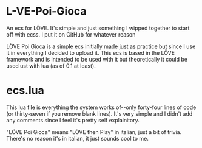 # L-VE-Poi-Gioca
An ecs for LÖVE. It's simple and just something I wipped together to start off with ecss. I put it on GitHub for whatever reason


LÖVE Poi Gioca is a simple ecs initially made just as practice but since I use it in everything I decided to upload it.
This ecs is based in the LÖVE framework and is intended to be used with it but theoretically it could be used ust with lua (as of 0.1 at least).

# ecs.lua
This lua file is everything the system works of--only forty-four lines of code (or thirty-seven if you remove blank lines). It's very simple and I didn't add any comments since I feel it's pretty self explainitory. 


"LÖVE Poi Gioca" means "LÖVE then Play" in italian, just a bit of trivia. There's no reason it's in italian, it just sounds cool to me.
